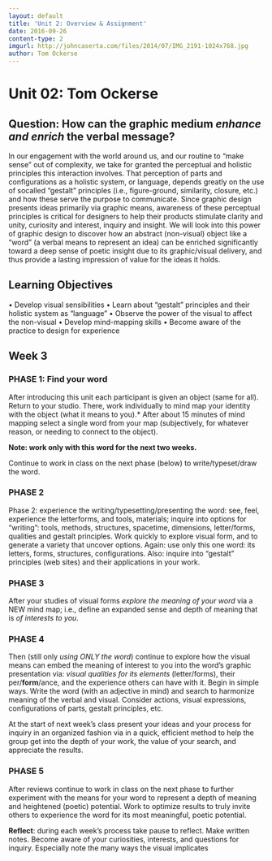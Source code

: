 ```yaml
---
layout: default
title: 'Unit 2: Overview & Assignment'
date: 2016-09-26
content-type: 2
imgurl: http://johncaserta.com/files/2014/07/IMG_2191-1024x768.jpg
author: Tom Ockerse
---
```


# Unit 02: Tom Ockerse


## Question: How can the graphic medium *enhance and enrich* the verbal message?

In our engagement with the world around us, and our routine to “make sense” out of complexity, we
take for granted the perceptual and holistic principles this interaction involves. That perception of
parts and configurations as a holistic system, or language, depends greatly on the use of socalled
“gestalt” principles (i.e., figure-ground, similarity, closure, etc.) and how these serve the
purpose to communicate. Since graphic design presents ideas primarily via graphic means, awareness
of these perceptual principles is critical for designers to help their products stimulate clarity and unity,
curiosity and interest, inquiry and insight. We will look into this power of graphic design to discover
how an abstract (non-visual) object like a “word” (a verbal means to represent an idea) can be
enriched significantly toward a deep sense of poetic insight due to its graphic/visual delivery, and thus
provide a lasting impression of value for the ideas it holds.

## Learning Objectives

• Develop visual sensibilities
• Learn about “gestalt” principles and their holistic system as “language”
• Observe the power of the visual to affect the non-visual
• Develop mind-mapping skills
• Become aware of the practice to design for experience


## Week 3

### PHASE 1: Find your word

After introducing this unit each participant is given an object (same for all). Return to your studio.
There, work individually to mind map your identity with the object (what it means to you).*
After about 15 minutes of mind mapping select a single word from your map (subjectively,
for whatever reason, or needing to connect to the object).

**Note: work only with this word for the next two weeks.**

Continue to work in class on the next phase (below) to write/typeset/draw the word.



### PHASE 2  

Phase 2: experience the writing/typesetting/presenting the word: see, feel, experience the
letterforms, and tools, materials; inquire into options for “writing”: tools, methods, structures, spacetime,
dimensions, letter/forms, qualities and gestalt principles.
Work quickly to explore visual form, and to generate a variety that uncover options.
Again: use only this one word: its letters, forms, structures, configurations.
Also: inquire into “gestalt” principles (web sites) and their applications in your work.


### PHASE 3

After your studies of visual forms *explore the meaning of your word* via a NEW
mind map; i.e., define an expanded sense and depth of meaning that is *of interests to you*.

### PHASE 4

Then (still only *using ONLY the word*) continue to explore how the visual means can
embed the meaning of interest to you into the word’s graphic presentation via: *visual qualities
for its elements* (letter/forms), their per/**form**/ance, and the experience others can have with it.
Begin in simple ways. Write the word (with an adjective in mind) and search to harmonize meaning of
the verbal and visual. Consider actions, visual expressions, configurations of parts, gestalt principles,
etc.

At the start of next week’s class present your ideas and your process for inquiry in an organized fashion via in a quick, efficient method to help the group get into the depth of your work, the value of your search, and appreciate the results.

### PHASE 5

After reviews continue to work in class on the next phase to further experiment with the means for your word to represent a depth of meaning and heightened (poetic) potential. Work to optimize results to truly invite others to experience the word for its most meaningful, poetic potential.

**Reflect**: during each week’s process take pause to reflect. Make written notes. Become aware of
your curiosities, interests, and questions for inquiry. Especially note the many ways the visual
implicates
